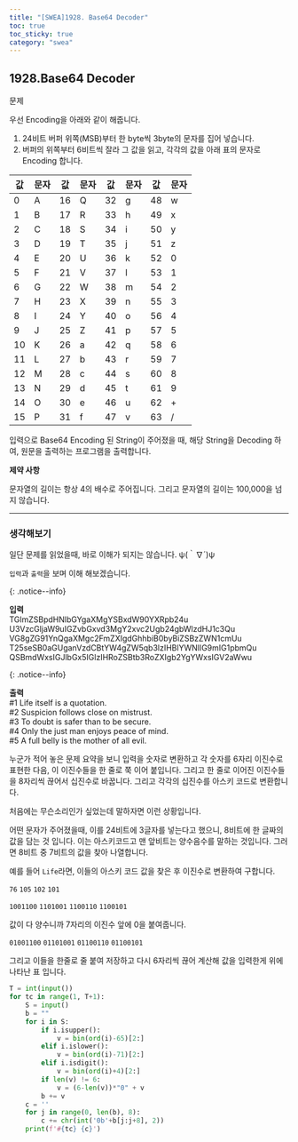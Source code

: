 ```yaml
---
title: "[SWEA]1928. Base64 Decoder"
toc: true
toc_sticky: true
category: "swea"
---
```


## 1928.Base64 Decoder

<span class="stt">문제</span>

우선 Encoding을 아래와 같이 해줍니다.

1. 24비트 버퍼 위쪽(MSB)부터 한 byte씩 3byte의 문자를 집어 넣습니다.
2. 버퍼의 위쪽부터 6비트씩 잘라 그 값을 읽고, 각각의 값을 아래 표의 문자로 Encoding 합니다.

| 값   | 문자 | 값   | 문자 | 값   | 문자 | 값   | 문자 |
| ---- | ---- | ---- | ---- | ---- | ---- | ---- | ---- |
| 0    | A    | 16   | Q    | 32   | g    | 48   | w    |
| 1    | B    | 17   | R    | 33   | h    | 49   | x    |
| 2    | C    | 18   | S    | 34   | i    | 50   | y    |
| 3    | D    | 19   | T    | 35   | j    | 51   | z    |
| 4    | E    | 20   | U    | 36   | k    | 52   | 0    |
| 5    | F    | 21   | V    | 37   | l    | 53   | 1    |
| 6    | G    | 22   | W    | 38   | m    | 54   | 2    |
| 7    | H    | 23   | X    | 39   | n    | 55   | 3    |
| 8    | I    | 24   | Y    | 40   | o    | 56   | 4    |
| 9    | J    | 25   | Z    | 41   | p    | 57   | 5    |
| 10   | K    | 26   | a    | 42   | q    | 58   | 6    |
| 11   | L    | 27   | b    | 43   | r    | 59   | 7    |
| 12   | M    | 28   | c    | 44   | s    | 60   | 8    |
| 13   | N    | 29   | d    | 45   | t    | 61   | 9    |
| 14   | O    | 30   | e    | 46   | u    | 62   | +    |
| 15   | P    | 31   | f    | 47   | v    | 63   | /    |

입력으로 Base64 Encoding 된 String이 주어졌을 때, 해당 String을 Decoding 하여, 원문을 출력하는 프로그램을 출력합니다.

**제약 사항**

문자열의 길이는 항상 4의 배수로 주어집니다. 그리고 문자열의 길이는 100,000을 넘지 않습니다.

---

### 생각해보기

일단 문제를 읽었을때, 바로 이해가 되지는 않습니다. ψ(｀∇´)ψ

`입력`과 `출력`을 보며 이해 해보겠습니다.

{: .notice--info}

**입력**</br>TGlmZSBpdHNlbGYgaXMgYSBxdW90YXRpb24u<br>
U3VzcGljaW9uIGZvbGxvd3MgY2xvc2Ugb24gbWlzdHJ1c3Qu<br>
VG8gZG91YnQgaXMgc2FmZXIgdGhhbiB0byBiZSBzZWN1cmUu<br>
T25seSB0aGUganVzdCBtYW4gZW5qb3lzIHBlYWNlIG9mIG1pbmQu<br>
QSBmdWxsIGJlbGx5IGlzIHRoZSBtb3RoZXIgb2YgYWxsIGV2aWwu<br/>

{: .notice--info}

**출력**<br>\#1 Life itself is a quotation.<br/>
\#2 Suspicion follows close on mistrust.<br/>
\#3 To doubt is safer than to be secure.<br/>
\#4 Only the just man enjoys peace of mind.<br/>
\#5 A full belly is the mother of all evil.<br/>



누군가 적어 놓은 문제 요약을 보니 입력을 숫자로 변환하고 각 숫자를 6자리 이진수로 표현한 다음, 이 이진수들을 한 줄로 쭉 이어 붙입니다. 그리고 한 줄로 이어진 이진수들을 8자리씩 끊어서 십진수로 바꿉니다.
그리고 각각의 십진수를 아스키 코드로 변환합니다.



처음에는 무슨소리인가 싶었는데 말하자면 이런 상황입니다.

어떤 문자가 주어졌을때, 이를 24비트에 3글자를 넣는다고 했으니, 8비트에 한 글짜의 값을 담는 것 입니다. 이는 아스키코드고 맨 앞비트는 양수음수를 말하는 것입니다. 그러면 8비트 중 7비트의 값을 찾아 나열합니다.



예를 들어 `Life`라면, 이들의 아스키 코드 값을 찾은 후 이진수로 변환하여 구합니다.

`76` `105`  `102` `101`

`1001100` `1101001` `1100110` `1100101` 

값이 다 <span class = "hlm">양수</span>니까 7자리의 이진수 앞에 0을 붙여줍니다.

`01001100` `01101001` `01100110` `01100101`

그리고 이들을 한줄로 줄 붙여 저장하고 다시 6자리씩 끊어 계산해 값을 입력한게 위에 나타난 표 입니다.

```python
T = int(input())
for tc in range(1, T+1):
    S = input()
    b = ""
    for i in S:
        if i.isupper():
            v = bin(ord(i)-65)[2:]
        elif i.islower():
            v = bin(ord(i)-71)[2:]
        elif i.isdigit():
            v = bin(ord(i)+4)[2:]
        if len(v) != 6:
            v = (6-len(v))*"0" + v
        b += v
    c = ''
    for j in range(0, len(b), 8):
        c += chr(int('0b'+b[j:j+8], 2))
    print(f'#{tc} {c}')
```

 

